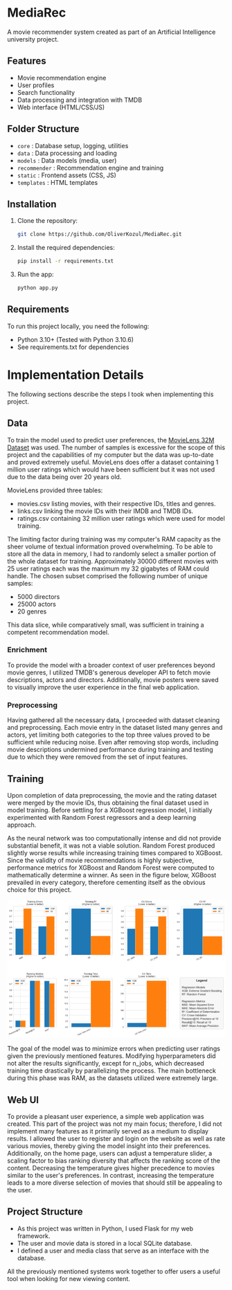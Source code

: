 # MediaRec

A movie recommender system created as part of an Artificial Intelligence university project.

## Features

- Movie recommendation engine  
- User profiles  
- Search functionality  
- Data processing and integration with TMDB  
- Web interface (HTML/CSS/JS)  

## Folder Structure

- `core` : Database setup, logging, utilities  
- `data` : Data processing and loading  
- `models` : Data models (media, user)  
- `recommender` : Recommendation engine and training  
- `static` : Frontend assets (CSS, JS)  
- `templates` : HTML templates  

## Installation

1. Clone the repository:
   
   ```bash
   git clone https://github.com/OliverKozul/MediaRec.git
   ```
2. Install the required dependencies:

    ```bash
    pip install -r requirements.txt
    ```
3. Run the app:

   ```bash
   python app.py
   ```

## Requirements

To run this project locally, you need the following:

- Python 3.10+ (Tested with Python 3.10.6)
- See requirements.txt for dependencies

# Implementation Details

The following sections describe the steps I took when implementing this project.

## Data

To train the model used to predict user preferences, the [MovieLens 32M Dataset](https://grouplens.org/datasets/movielens/) was used.
The number of samples is excessive for the scope of this project and the capabilities of my computer but the data was up-to-date and proved extremely useful.
MovieLens does offer a dataset containing 1 million user ratings which would have been sufficient but it was not used due to the data being over 20 years old.

MovieLens provided three tables: 
  - movies.csv listing movies, with their respective IDs, titles and genres.
  - links.csv linking the movie IDs with their IMDB and TMDB IDs.
  - ratings.csv containing 32 million user ratings which were used for model training.

The limiting factor during training was my computer's RAM capacity as the sheer volume of textual information proved overwhelming.
To be able to store all the data in memory, I had to randomly select a smaller portion of the whole dataset for training.
Approximately 30000 different movies with 25 user ratings each was the maximum my 32 gigabytes of RAM could handle.
The chosen subset comprised the following number of unique samples:
  - 5000 directors
  - 25000 actors
  - 20 genres

This data slice, while comparatively small, was sufficient in training a competent recommendation model.

### Enrichment

To provide the model with a broader context of user preferences beyond movie genres, I utilized TMDB's generous developer API to fetch movie descriptions, actors and directors.
Additionally, movie posters were saved to visually improve the user experience in the final web application.

### Preprocessing

Having gathered all the necessary data, I proceeded with dataset cleaning and preprocessing.
Each movie entry in the dataset listed many genres and actors, yet limiting both categories to the top three values proved to be sufficient while reducing noise.
Even after removing stop words, including movie descriptions undermined performance during training and testing due to which they were removed from the set of input features.

## Training

Upon completion of data preprocessing, the movie and the rating dataset were merged by the movie IDs, thus obtaining the final dataset used in model training.
Before settling for a XGBoost regression model, I initially experimented with Random Forest regressors and a deep learning approach.

As the neural network was too computationally intense and did not provide substantial benefit, it was not a viable solution.
Random Forest produced slightly worse results while increasing training times compared to XGBoost.
Since the validity of movie recommendations is highly subjective, performance metrics for XGBoost and Random Forest were computed to mathematically determine a winner.
As seen in the figure below, XGBoost prevailed in every category, therefore cementing itself as the obvious choice for this project.

![Model Comparison](./data/model_comparison.png)

The goal of the model was to minimize errors when predicting user ratings given the previously mentioned features.
Modifying hyperparameters did not alter the results significantly, except for n_jobs, which decreased training time drastically by parallelizing the process.
The main bottleneck during this phase was RAM, as the datasets utilized were extremely large.

## Web UI

To provide a pleasant user experience, a simple web application was created.
This part of the project was not my main focus; therefore, I did not implement many features as it primarily served as a medium to display results.
I allowed the user to register and login on the website as well as rate various movies, thereby giving the model insight into their preferences.
Additionally, on the home page, users can adjust a temperature slider, a scaling factor to bias ranking diversity that affects the ranking score of the content.
Decreasing the temperature gives higher precedence to movies similar to the user's preferences.
In contrast, increasing the temperature leads to a more diverse selection of movies that should still be appealing to the user.

## Project Structure

- As this project was written in Python, I used Flask for my web framework.
- The user and movie data is stored in a local SQLite database.
- I defined a user and media class that serve as an interface with the database.

All the previously mentioned systems work together to offer users a useful tool when looking for new viewing content.
